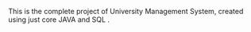This is the complete project of University Management System, created using just core JAVA and SQL .
